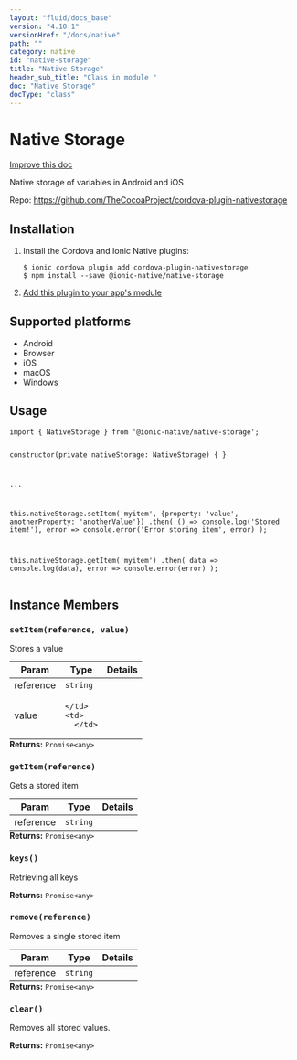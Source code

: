 ```yaml
---
layout: "fluid/docs_base"
version: "4.10.1"
versionHref: "/docs/native"
path: ""
category: native
id: "native-storage"
title: "Native Storage"
header_sub_title: "Class in module "
doc: "Native Storage"
docType: "class"
---
```


<h1 class="api-title">Native Storage</h1>

<a class="improve-v2-docs" href="http://github.com/ionic-team/ionic-native/edit/master/src/@ionic-native/plugins/native-storage/index.ts#L1">
  Improve this doc
</a>







<p>Native storage of variables in Android and iOS</p>


<p>Repo:
  <a href="https://github.com/TheCocoaProject/cordova-plugin-nativestorage">
    https://github.com/TheCocoaProject/cordova-plugin-nativestorage
  </a>
</p>


<h2><a class="anchor" name="installation" href="#installation"></a>Installation</h2>
<ol class="installation">
  <li>Install the Cordova and Ionic Native plugins:<br>
    <pre><code class="nohighlight">$ ionic cordova plugin add cordova-plugin-nativestorage
$ npm install --save @ionic-native/native-storage
</code></pre>
  </li>
  <li><a href="https://ionicframework.com/docs/native/#Add_Plugins_to_Your_App_Module">Add this plugin to your app's module</a></li>
</ol>



<h2><a class="anchor" name="platforms" href="#platforms"></a>Supported platforms</h2>
<ul>
  <li>Android</li><li>Browser</li><li>iOS</li><li>macOS</li><li>Windows</li>
</ul>






<h2><a class="anchor" name="usage" href="#usage"></a>Usage</h2>
<pre><code class="lang-typescript">import { NativeStorage } from &#39;@ionic-native/native-storage&#39;;

constructor(private nativeStorage: NativeStorage) { }

...

this.nativeStorage.setItem(&#39;myitem&#39;, {property: &#39;value&#39;, anotherProperty: &#39;anotherValue&#39;})
  .then(
    () =&gt; console.log(&#39;Stored item!&#39;),
    error =&gt; console.error(&#39;Error storing item&#39;, error)
  );

this.nativeStorage.getItem(&#39;myitem&#39;)
  .then(
    data =&gt; console.log(data),
    error =&gt; console.error(error)
  );
</code></pre>








<h2><a class="anchor" name="instance-members" href="#instance-members"></a>Instance Members</h2>
<h3><a class="anchor" name="setItem" href="#setItem"></a><code>setItem(reference,&nbsp;value)</code></h3>


Stores a value
<table class="table param-table" style="margin:0;">
  <thead>
  <tr>
    <th>Param</th>
    <th>Type</th>
    <th>Details</th>
  </tr>
  </thead>
  <tbody>
  <tr>
    <td>
      reference</td>
    <td>
      <code>string</code>
    </td>
    <td>
      </td>
  </tr>
  
  <tr>
    <td>
      value</td>
    <td>
      
    </td>
    <td>
      </td>
  </tr>
  </tbody>
</table>

<div class="return-value" markdown="1">
  <i class="icon ion-arrow-return-left"></i>
  <b>Returns:</b> <code>Promise&lt;any&gt;</code> 
</div><h3><a class="anchor" name="getItem" href="#getItem"></a><code>getItem(reference)</code></h3>


Gets a stored item
<table class="table param-table" style="margin:0;">
  <thead>
  <tr>
    <th>Param</th>
    <th>Type</th>
    <th>Details</th>
  </tr>
  </thead>
  <tbody>
  <tr>
    <td>
      reference</td>
    <td>
      <code>string</code>
    </td>
    <td>
      </td>
  </tr>
  </tbody>
</table>

<div class="return-value" markdown="1">
  <i class="icon ion-arrow-return-left"></i>
  <b>Returns:</b> <code>Promise&lt;any&gt;</code> 
</div><h3><a class="anchor" name="keys" href="#keys"></a><code>keys()</code></h3>


Retrieving all keys


<div class="return-value" markdown="1">
  <i class="icon ion-arrow-return-left"></i>
  <b>Returns:</b> <code>Promise&lt;any&gt;</code> 
</div><h3><a class="anchor" name="remove" href="#remove"></a><code>remove(reference)</code></h3>


Removes a single stored item
<table class="table param-table" style="margin:0;">
  <thead>
  <tr>
    <th>Param</th>
    <th>Type</th>
    <th>Details</th>
  </tr>
  </thead>
  <tbody>
  <tr>
    <td>
      reference</td>
    <td>
      <code>string</code>
    </td>
    <td>
      </td>
  </tr>
  </tbody>
</table>

<div class="return-value" markdown="1">
  <i class="icon ion-arrow-return-left"></i>
  <b>Returns:</b> <code>Promise&lt;any&gt;</code> 
</div><h3><a class="anchor" name="clear" href="#clear"></a><code>clear()</code></h3>


Removes all stored values.


<div class="return-value" markdown="1">
  <i class="icon ion-arrow-return-left"></i>
  <b>Returns:</b> <code>Promise&lt;any&gt;</code> 
</div>





